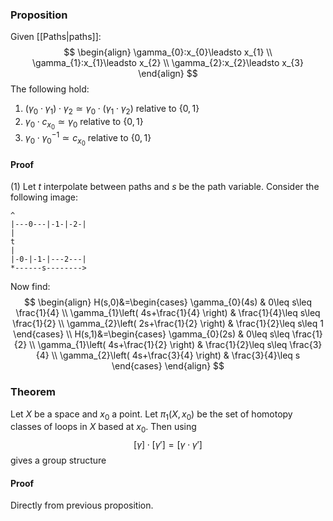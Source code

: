 ### Proposition
Given [[Paths|paths]]:
$$
\begin{align}
\gamma_{0}:x_{0}\leadsto x_{1} \\
\gamma_{1}:x_{1}\leadsto x_{2} \\
\gamma_{2}:x_{2}\leadsto x_{3}
\end{align}
$$
The following hold:
1. $(\gamma_{0}\cdot \gamma_{1})\cdot \gamma_{2}\simeq \gamma_{0}\cdot(\gamma_{1}\cdot \gamma_{2})$ relative to $\{ 0,1 \}$
2. $\gamma_{0}\cdot c_{x_{0}}\simeq \gamma_{0}$ relative to $\{ 0,1 \}$
3. $\gamma_{0}\cdot \gamma_{0}^{-1}\simeq c_{x_{0}}$ relative to $\{ 0,1 \}$
#### Proof
(1) Let $t$ interpolate between paths and $s$ be the path variable.
Consider the following image:
```
^
|---0---|-1-|-2-|
|
t
|
|-0-|-1-|---2---|
*------s-------->
```
Now find:
$$
\begin{align}
H(s,0)&=\begin{cases}
\gamma_{0}(4s) & 0\leq s\leq \frac{1}{4} \\
\gamma_{1}\left( 4s+\frac{1}{4} \right) & \frac{1}{4}\leq s\leq \frac{1}{2} \\
\gamma_{2}\left( 2s+\frac{1}{2} \right)  & \frac{1}{2}\leq s\leq 1
\end{cases} \\
H(s,1)&=\begin{cases}
\gamma_{0}(2s) & 0\leq s\leq \frac{1}{2} \\
\gamma_{1}\left( 4s+\frac{1}{2} \right) & \frac{1}{2}\leq s\leq \frac{3}{4} \\
\gamma_{2}\left( 4s+\frac{3}{4} \right) & \frac{3}{4}\leq s
\end{cases}
\end{align}
$$

### Theorem
Let $X$ be a space and $x_{0}$ a point. Let $\pi_{1}(X,x_{0})$ be the set of homotopy classes of loops in $X$ based at $x_{0}$. Then using
$$
[\gamma]\cdot[\gamma']=[\gamma \cdot \gamma']
$$
gives a group structure
#### Proof
Directly from previous proposition.